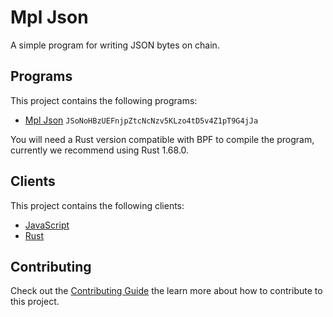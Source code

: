# Mpl Json

A simple program for writing JSON bytes on chain.

## Programs

This project contains the following programs:

- [Mpl Json](./programs/mpl-json/README.md) `JSoNoHBzUEFnjpZtcNcNzv5KLzo4tD5v4Z1pT9G4jJa`

You will need a Rust version compatible with BPF to compile the program, currently we recommend using Rust 1.68.0.

## Clients

This project contains the following clients:

- [JavaScript](./clients/js/README.md)
- [Rust](./clients/rust/README.md)

## Contributing

Check out the [Contributing Guide](./CONTRIBUTING.md) the learn more about how to contribute to this project.
